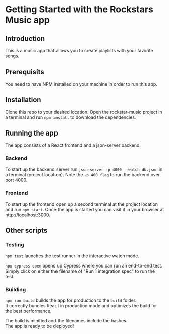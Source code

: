 # Getting Started with the Rockstars Music app

## Introduction

This is a music app that allows you to create playlists with your favorite songs.

## Prerequisits

You need to have NPM installed on your machine in order to run this app.

## Installation

Clone this repo to your desired location. Open the rockstar-music project in a terminal and run `npm install` to download the dependencies.

## Running the app

The app consists of a React frontend and a json-server backend.

### Backend

To start up the backend server run `json-server -p 4000 --watch db.json` in a terminal (project location). Note the `-p 400 flag` to run the backend over port 4000.

### Frontend

To start up the frontend open up a second terminal at the project location and run `npm start`. Once the app is started you can visit it in your browser at http://localhost:3000.

## Other scripts

### Testing

`npm test` launches the test runner in the interactive watch mode.

`npx cypress open` opens up Cypress where you can run an end-to-end test. Simply click on either the filename of "Run 1 integration spec" to run the test.

### Building

`npm run build` builds the app for production to the `build` folder.\
It correctly bundles React in production mode and optimizes the build for the best performance.

The build is minified and the filenames include the hashes.\
The app is ready to be deployed!
